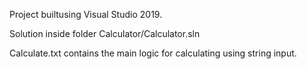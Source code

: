Project builtusing Visual Studio 2019.

Solution inside folder Calculator/Calculator.sln

Calculate.txt contains the main logic for calculating using string input.